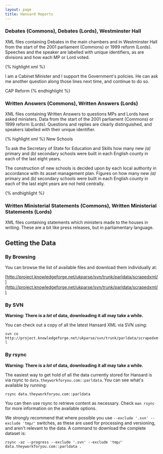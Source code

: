```yaml
---
layout: page
title: Hansard Reports
---
```


### Debates (Commons), Debates (Lords), Westminster Hall

XML files containing Debates in the main chambers and in Westminster Hall from
the start of the 2001 parliament (Commons) or 1999 reform (Lords). Speeches and
the speaker are labelled with unique identifiers, as are divisions and how each
MP or Lord voted.

{% highlight xml %}
<speech id="uk.org.publicwhip/debate/2003-06-26.1219.2"
    speakerid="uk.org.publicwhip/member/931" speakername="Peter Hain" colnum="1219"
    time="12:32:00"
    url="http://www.publications.parliament.uk/pa/cm200203/
    cmhansrd/vo030626/debtext/30626-10.htm#30626-10_spnew16">
<p>I am a Cabinet Minister and I support the Government's policies. He can ask
me another question along those lines next time, and continue to do so.</p>
</speech>

<major-heading id="uk.org.publicwhip/debate/2003-06-26.1220.0" nospeaker="true"
    colnum="1220" time="12:32:00"
    url="http://www.publications.parliament.uk/pa/cm200203/
    cmhansrd/vo030626/debtext/30626-10.htm#30626-10_head0">
CAP Reform
</major-heading>
{% endhighlight %}

### Written Answers (Commons), Written Answers (Lords)

XML files containing Written Answers to questions MPs and Lords have asked
ministers. Data from the start of the 2001 parliament (Commons) or 1999 reform
(Lords). Questions and replies are clearly distinguished, and speakers labelled
with their unique identifier.

{% highlight xml %}
<minor-heading id="uk.org.publicwhip/wrans/2005-06-29.7913.h"
    oldstyleid="uk.org.publicwhip/wrans/2005-06-29.1624W.6" nospeaker="True"
    colnum="1624W"  url="http://www.publications.parliament.uk/pa/cm200506/
    cmhansrd/cm050629/text/50629w24.htm#50629w24.html_wqn8">
New Schools
</minor-heading>

<ques id="uk.org.publicwhip/wrans/2005-06-29.7913.q0"
    oldstyleid="uk.org.publicwhip/wrans/2005-06-29.1624W.7"
    speakerid="uk.org.publicwhip/member/1642" speakername="Francis Maude"
    colnum="1624W"  url="http://www.publications.parliament.uk/pa/cm200506/
    cmhansrd/cm050629/text/50629w24.htm#50629w24.html_wqn8">
<p qnum="7913">To ask the Secretary of State for Education and Skills how many
new <i>(a)</i> primary and <i>(b)</i> secondary schools were built in each
English county in each of the last eight years.</p>
</ques>

<reply id="uk.org.publicwhip/wrans/2005-06-29.7913.r0"
    oldstyleid="uk.org.publicwhip/wrans/2005-06-29.1624W.8"
    speakerid="uk.org.publicwhip/member/1776" speakername="Jacqui Smith"
    colnum="1624W"  url="http://www.publications.parliament.uk/pa/cm200506/
    cmhansrd/cm050629/text/50629w24.htm#50629w24.html_spnew8">
<p>The construction of new schools is decided upon by each local authority in
accordance with its asset management plan. Figures on how many new <i>(a)</i>
primary and <i>(b)</i> secondary schools were built in each English county in
each of the last eight years are not held centrally.</p>
</reply>
{% endhighlight %}

### Written Ministerial Statements (Commons), Written Ministerial Statements (Lords)

XML files containing statements which ministers made to the houses in writing.
These are a bit like press releases, but in parliamentary language.

## Getting the Data

### By Browsing

You can browse the list of available files and download them individually at:

[http://project.knowledgeforge.net/ukparse/svn/trunk/parldata/scrapedxml/](http://project.knowledgeforge.net/ukparse/svn/trunk/parldata/scrapedxml/)

### By SVN

**Warning: There is a *lot* of data, downloading it all may take a while.**

You can check out a copy of all the latest Hansard XML via SVN using:

`svn co http://project.knowledgeforge.net/ukparse/svn/trunk/parldata/scrapedxml`

### By rsync

**Warning: There is a *lot* of data, downloading it all may take a while.**

The easiest way to get hold of all the data currently stored for Hansard is
via rsync to `data.theyworkforyou.com::parldata`. You can see what's available
by running:

`rsync data.theyworkforyou.com::parldata`

You can then use rsync to retrieve content as necessary. Check `man rsync` for
more information on the available options.

We strongly recommend that where possible you use `--exclude '.svn' --exclude
'tmp/'` switches, as these are used for processing and versioning, and aren't
relevant to the data. A command to download the complete dataset is:

`rsync -az --progress --exclude '.svn' --exclude 'tmp/' data.theyworkforyou.com::parldata .`
